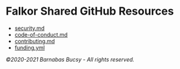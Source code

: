 # **Falkor Shared GitHub Resources**

* [security.md](https://github.com/theonethread/.github/blob/master/security.md "Open")
* [code-of-conduct.md](https://github.com/theonethread/.github/blob/master/code-of-conduct.md "Open")
* [contributing.md](https://github.com/theonethread/.github/blob/master/contributing.md "Open")
* [funding.yml](https://github.com/theonethread/.github/blob/master/funding.yml "Open")

_©2020-2021 Barnabas Bucsy - All rights reserved._
